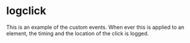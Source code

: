 logclick
========

This is an example of the custom events. When ever this is applied to an element, the timing and the location of the click is logged.
